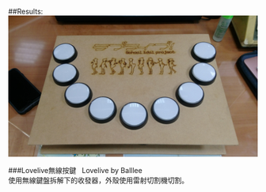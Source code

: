 ##Results:  
![image](https://github.com/balllee/Lovelive/blob/master/Results.jpg)

###Lovelive無線按鍵  
Lovelive by Balllee  
使用無線鍵盤拆解下的收發器，外殼使用雷射切割機切割。  
